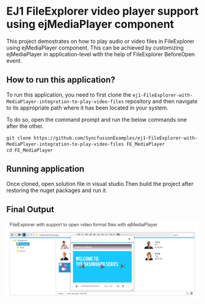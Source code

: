 # EJ1 FileExplorer video player support using ejMediaPlayer component

This project demostrates on how to play audio or video files in FileExplorer using ejMediaPlayer component. This can be achieved by customizing ejMediaPlayer in application-level with the help of FileExplorer BeforeOpen event.

## How to run this application?

To run this application, you need to first clone the `ej1-FileExplorer-with-MediaPlayer-integration-to-play-video-files` repository and then navigate to its appropriate path where it has been located in your system.

To do so, open the command prompt and run the below commands one after the other.

```
git clone https://github.com/SyncfusionExamples/ej1-FileExplorer-with-MediaPlayer-integration-to-play-video-files FE_MediaPlayer
cd FE_MediaPlayer
```

## Running application

Once cloned, open solution file in visual studio.Then build the project after restoring the nuget packages and run it.

## Final Output

![FileExplorer with mediaplayer integration to play video files](Output.png "FileExplorer with mediaplayer integration to play video files")